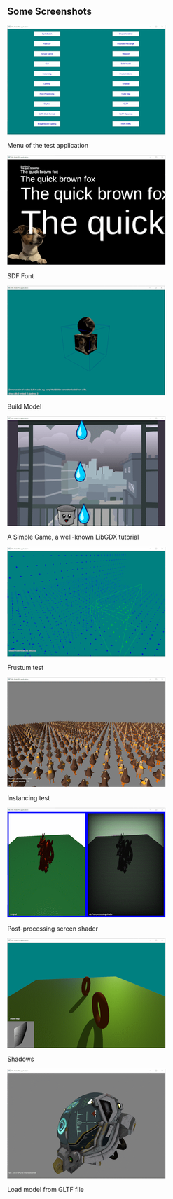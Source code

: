 ## Some Screenshots

![menu.png](images%2Fmenu.png)

Menu of the test application



![test-sdffont.png](images%2Ftest-sdffont.png)

SDF Font



![test-build-model.png](images%2Ftest-build-model.png)

Build Model

![test-simple-game.png](images%2Ftest-simple-game.png)

A Simple Game, a well-known LibGDX tutorial

![test-frustum.png](images%2Ftest-frustum.png)

Frustum test



![test-instancing.png](images%2Ftest-instancing.png)

Instancing test



![test-post-processing.png](images%2Ftest-post-processing.png)

Post-processing screen shader




![test-shadows.png](images%2Ftest-shadows.png)

Shadows



![test-gltf.png](images%2Ftest-gltf.png)

Load model from GLTF file